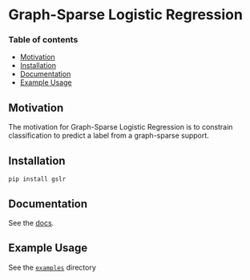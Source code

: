# Graph-Sparse Logistic Regression

### Table of contents

- [Motivation](#motivation)
- [Installation](#installation)
- [Documentation](#documentation)
- [Example Usage](#example-usage)



## Motivation

The motivation for Graph-Sparse Logistic Regression is to constrain classification to predict a label from a graph-sparse support.





## Installation
```
pip install gslr
```
## Documentation

See the [docs](https://fraenkel-lab.github.io/GSLR/).

## Example Usage

See the [`examples`](examples) directory


